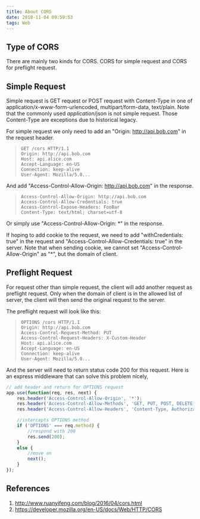 ```yaml
---
title: About CORS
date: 2018-11-04 09:59:53
tags: Web
---
```


## Type of CORS

There are mainly two kinds for CORS. CORS for simple request and CORS for preflight request.

## Simple Request

Simple request is GET request or POST request with Content-Type in one of application/x-www-form-urlencoded, multipart/form-data, text/plain. Note that the commonly used *application*/json is not simple request. Those Content-Type are exceptions due to historical legacy.

For simple request we only need to add an "Origin: http://api.bob.com" in the request header.

> ```http
> GET /cors HTTP/1.1
> Origin: http://api.bob.com
> Host: api.alice.com
> Accept-Language: en-US
> Connection: keep-alive
> User-Agent: Mozilla/5.0...
> ```

 And add "Access-Control-Allow-Origin: http://api.bob.com" in the response.

> ```http
> Access-Control-Allow-Origin: http://api.bob.com
> Access-Control-Allow-Credentials: true
> Access-Control-Expose-Headers: FooBar
> Content-Type: text/html; charset=utf-8
> ```

Or simply use "Access-Control-Allow-Origin: *" in the response.

If hoping to add cookie to the request, we need to add "withCredentials: true" in the request and "Access-Control-Allow-Credentials: true" in the server. Note that when sending cookie, we cannot set "Access-Control-Allow-Origin" as "*", but the domain of client.

## Preflight Request

For request other than simple request, the client will add another request as preflight request. Only when the domain of client is in the allowed list of server, the client will then send the original request to the server.

The preflight request will look like this:

> ```http
> OPTIONS /cors HTTP/1.1
> Origin: http://api.bob.com
> Access-Control-Request-Method: PUT
> Access-Control-Request-Headers: X-Custom-Header
> Host: api.alice.com
> Accept-Language: en-US
> Connection: keep-alive
> User-Agent: Mozilla/5.0...
> ```

And the server will need to return status code 200 for this request. Here is an express middleware that can solve this problem nicely,

```javascript
// add header and return for OPTIONS request
app.use(function(req, res, next) {
    res.header('Access-Control-Allow-Origin', '*');
    res.header('Access-Control-Allow-Methods', 'GET, PUT, POST, DELETE, OPTIONS');
    res.header('Access-Control-Allow-Headers', 'Content-Type, Authorization, Content-Length, X-Requested-With');

    //intercepts OPTIONS method
    if ('OPTIONS' === req.method) {
        //respond with 200
        res.send(200);
    }
    else {
        //move on
        next();
    }
});
```

## References

1. http://www.ruanyifeng.com/blog/2016/04/cors.html
2. https://developer.mozilla.org/en-US/docs/Web/HTTP/CORS